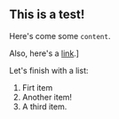 This is a test!
---------------

Here's come some `content`.

Also, here's a [link](http://www.alceufc.com).]

Let's finish with a list:
 1. Firt item
 2. Another item!
 3. A third item.
